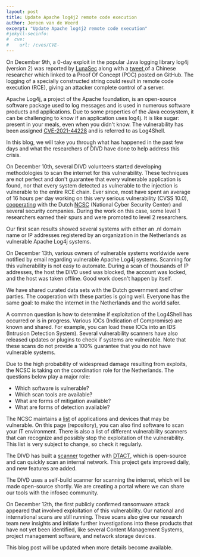 ```yaml
---
layout: post
title: Update Apache log4j2 remote code execution
author: Jeroen van de Weerd
excerpt: "Update Apache log4j2 remote code execution"
#jekyll-secinfo:
#  cve:
#    url: /cves/CVE-
---
```


On December 9th, a 0-day exploit in the popular Java logging library log4j (version 2) was reported by [LunaSec](https://www.lunasec.io/docs/blog/log4j-zero-day/) along with a [tweet ](https://web.archive.org/web/20211209143038/https://twitter.com/P0rZ9/status/1468949890571337731)of a Chinese researcher which linked to a Proof Of Concept (POC) posted on GitHub. The logging of a specially constructed string could result in remote code execution (RCE), giving an attacker complete control of a server.

Apache Log4j, a project of the Apache foundation, is an open-source software package used to log messages and is used in numerous software products and applications. Due to some properties of the Java ecosystem,  it can be challenging to know if an application uses log4j. It is like sugar: present in your meals, even when you didn't know. The vulnerability has been assigned  [CVE-2021-44228](https://nvd.nist.gov/vuln/detail/CVE-2021-44228) and is referred to as Log4Shell.

In this blog, we will take you through what has happened in the past few days and what the researchers of DIVD have done to help address this crisis.

On December 10th, several DIVD volunteers started developing methodologies to scan the internet for this vulnerability. These techniques are not perfect and don't guarantee that every vulnerable application is found, nor that every system detected as vulnerable to the injection is vulnerable to the entire RCE chain. Ever since, most have spent an average of 16 hours per day working on this very serious vulnerability (CVSS 10.0), [cooperating](https://fd.nl/tech-en-innovatie/1423175/nationale-cyberwaakhond-roept-beveiligers-bijeen-vanwege-wereldwijd-lek) with the Dutch [NCSC](https://www.ncsc.nl/) (National Cyber Security Center) and several security companies. During the work on this case, some level 1 researchers earned their spurs and were promoted to level 2 researchers.

Our first scan results showed several systems with either an .nl domain name or IP addresses registered by an organization in the Netherlands as vulnerable Apache Log4j systems.

On December 13th, various owners of vulnerable systems worldwide were notified by email regarding vulnerable Apache Log4j systems. Scanning for this vulnerability is not easy to automate. During a scan of thousands of IP addresses, the host the DIVD used was blocked, the account was locked, and the host was taken offline. Good work doesn't happen by itself.

We have shared curated data sets with the Dutch government and other parties. The cooperation with these parties is going well. Everyone has the same goal: to make the internet in the Netherlands and the world safer.

A common question is how to determine if exploitation of the Log4Shell has occurred or is in progress. Various IOCs (Indication of Compromise) are known and shared. For example, you can load these IOCs into an IDS (Intrusion Detection System). Several vulnerability scanners have also released updates or plugins to check if systems are vulnerable. Note that these scans do not provide a 100% guarantee that you do not have vulnerable systems.

Due to the high probability of widespread damage resulting from exploits, the NCSC is taking on the coordination role for the Netherlands. The questions below play a major role:

* Which software is vulnerable?
* Which scan tools are available?
* What are forms of mitigation available?
* What are forms of detection available?

The NCSC maintains a [list](https://github.com/NCSC-NL/log4shell/tree/main/software) of applications and devices that may be vulnerable. On this page (repository), you can also find software to scan your IT environment. There is also a list of different vulnerability scanners that can recognize and possibly stop the exploitation of the vulnerability. This list is very subject to change, so check it regularly.

The DIVD has built a [scanner](https://github.com/dtact/divd-2021-00038--log4j-scanner) together with [DTACT](https://dtact.com/), which is open-source and can quickly scan an internal network. This project gets improved daily, and new features are added. 

The DIVD uses a self-build scanner for scanning the internet, which will be made open-source shortly. We are creating a portal where we can share our tools with the infosec community. 

On December 12th, the first publicly confirmed ransomware attack appeared that involved exploitation of this vulnerability. 
Our national and international scans are still running. These scans also give our research team new insights and initiate further investigations into these products that have not yet been identified, like several Content Management Systems, project management software, and network storage devices. 

This blog post will be updated when more details become available.
